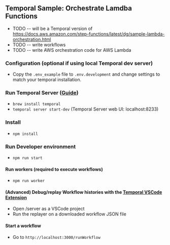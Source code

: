 ## Temporal Sample: Orchestrate Lamdba Functions

* TODO -- will be a Temporal version of https://docs.aws.amazon.com/step-functions/latest/dg/sample-lambda-orchestration.html
* TODO -- write workflows
* TODO -- write AWS orchestration code for AWS Lambda

### Configuration (optional if using local Temporal dev server)
- Copy the `.env_example` file to `.env.development` and change settings to match your temporal installation.

### Run Temporal Server ([Guide](https://docs.temporal.io/kb/all-the-ways-to-run-a-cluster#temporal-cli))
- `brew install temporal`
- `temporal server start-dev` (Temporal Server web UI: localhost:8233)

### Install
- `npm install`

### Run Developer environment
  - `npm run start`

#### Run workers (required to execute workflows)
  - `npm run worker`

#### (Advanced) Debug/replay Workflow histories with the [Temporal VSCode Extension](https://marketplace.visualstudio.com/items?itemName=temporal-technologies.temporalio)
- Open /server as a VSCode project
- Run the replayer on a downloaded workflow JSON file

#### Start a workflow
- Go to `http://localhost:3000/runWorkflow`
